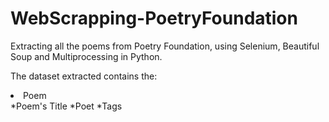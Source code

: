 # WebScrapping-PoetryFoundation

Extracting all the poems from Poetry Foundation, using Selenium, Beautiful Soup and Multiprocessing in Python.

The dataset extracted contains the:
<li>Poem</li>
*Poem's Title
*Poet
*Tags
